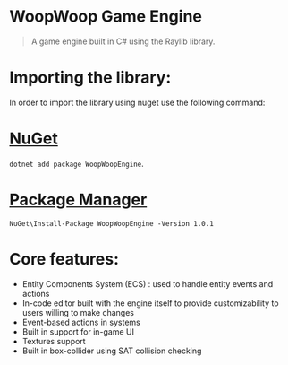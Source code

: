 # WoopWoop Game Engine
> A game engine built in C# using the Raylib library.

# Importing the library:
In order to import the library using nuget use the following command:
# [NuGet](#tab/nuget)

`dotnet add package WoopWoopEngine`.

# [Package Manager](#tab/package-manager)

`NuGet\Install-Package WoopWoopEngine -Version 1.0.1`

# Core features:
- Entity Components System (ECS) : used to handle entity events and actions
- In-code editor built with the engine itself to provide customizability to users willing to make changes
- Event-based actions in systems
- Built in support for in-game UI
- Textures support
- Built in box-collider using SAT collision checking
